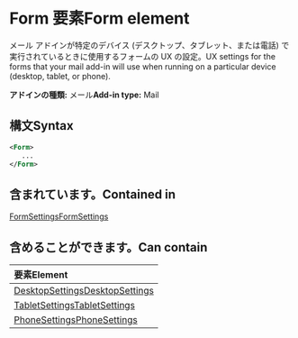 # <a name="form-element"></a><span data-ttu-id="7a476-101">Form 要素</span><span class="sxs-lookup"><span data-stu-id="7a476-101">Form element</span></span>

<span data-ttu-id="7a476-102">メール アドインが特定のデバイス (デスクトップ、タブレット、または電話) で実行されているときに使用するフォームの UX の設定。</span><span class="sxs-lookup"><span data-stu-id="7a476-102">UX settings for the forms that your mail add-in will use when running on a particular device (desktop, tablet, or phone).</span></span>

<span data-ttu-id="7a476-103">**アドインの種類:** メール</span><span class="sxs-lookup"><span data-stu-id="7a476-103">**Add-in type:** Mail</span></span>

## <a name="syntax"></a><span data-ttu-id="7a476-104">構文</span><span class="sxs-lookup"><span data-stu-id="7a476-104">Syntax</span></span>

```XML
<Form>
   ...
</Form>
```

## <a name="contained-in"></a><span data-ttu-id="7a476-105">含まれています。</span><span class="sxs-lookup"><span data-stu-id="7a476-105">Contained in</span></span>

[<span data-ttu-id="7a476-106">FormSettings</span><span class="sxs-lookup"><span data-stu-id="7a476-106">FormSettings</span></span>](formsettings.md)


## <a name="can-contain"></a><span data-ttu-id="7a476-107">含めることができます。</span><span class="sxs-lookup"><span data-stu-id="7a476-107">Can contain</span></span>

|<span data-ttu-id="7a476-108">**要素**</span><span class="sxs-lookup"><span data-stu-id="7a476-108">**Element**</span></span>|
|:-----|
|[<span data-ttu-id="7a476-109">DesktopSettings</span><span class="sxs-lookup"><span data-stu-id="7a476-109">DesktopSettings</span></span>](desktopsettings.md)|
|[<span data-ttu-id="7a476-110">TabletSettings</span><span class="sxs-lookup"><span data-stu-id="7a476-110">TabletSettings</span></span>](tabletsettings.md)|
|[<span data-ttu-id="7a476-111">PhoneSettings</span><span class="sxs-lookup"><span data-stu-id="7a476-111">PhoneSettings</span></span>](phonesettings.md)|
